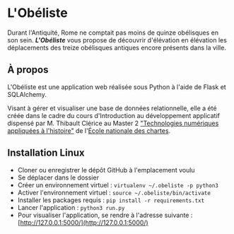 # L'Obéliste

Durant l'Antiquité, Rome ne comptait pas moins de quinze obélisques en son sein. ***L'Obéliste*** vous propose de découvrir d'élévation en élévation les déplacements des treize obélisques antiques encore présents dans la ville.


## À propos

L'Obéliste est une application web réalisée sous Python à l'aide de Flask et SQLAlchemy.

Visant à gérer et visualiser une base de données relationnelle, elle a été créée dans le cadre du cours d'Introduction au développement applicatif dispensé par M. Thibault Clérice au Master 2 ["Technologies numériques appliquées à l'histoire"](https://www.chartes.psl.eu/fr/cursus/master-technologies-numeriques-appliquees-histoire) de l'[École nationale des chartes](https://www.chartes.psl.eu/fr). 



## Installation Linux

- Cloner ou enregistrer le dépôt GitHub à l'emplacement voulu
- Se déplacer dans le dossier
- Créer un environnement virtuel : `virtualenv ~/.obeliste -p python3`
- Activer l'environnement virtuel : `source ~/.obeliste/bin/activate`
- Installer les packages requis : `pip install -r requirements.txt`
- Lancer l'application : `python3 run.py`
- Pour visualiser l'application, se rendre à l'adresse suivante : [http://127.0.0.1:5000/](http://127.0.0.1:5000/)
